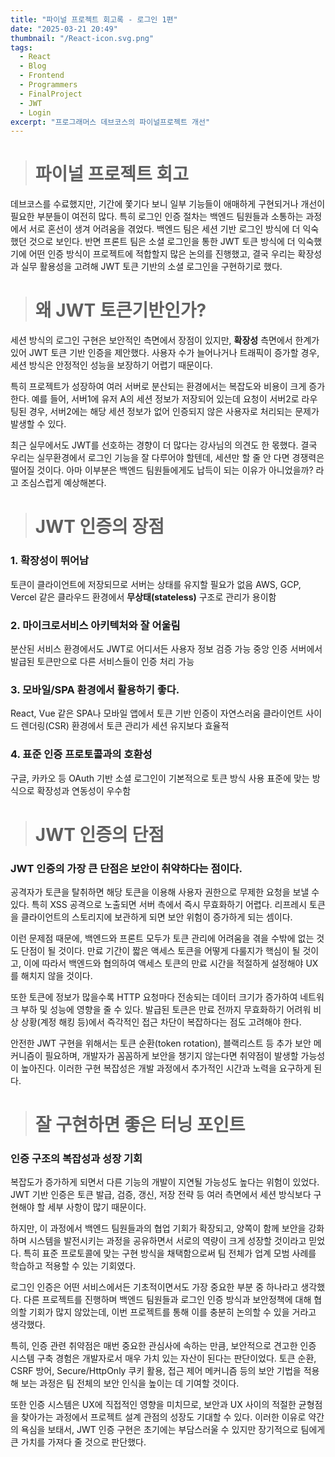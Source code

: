 ```yaml
---
title: "파이널 프로젝트 회고록 - 로그인 1편"
date: "2025-03-21 20:49"
thumbnail: "/React-icon.svg.png"
tags:
  - React
  - Blog
  - Frontend
  - Programmers
  - FinalProject
  - JWT
  - Login
excerpt: "프로그래머스 데브코스의 파이널프로젝트 개선"
---
```


> # 파이널 프로젝트 회고

 데브코스를 수료했지만, 기간에 쫓기다 보니 일부 기능들이 애매하게 구현되거나 개선이 필요한 부분들이 여전히 많다. 
 특히 로그인 인증 절차는 백엔드 팀원들과 소통하는 과정에서 서로 혼선이 생겨 어려움을 겪었다. 백엔드 팀은 세션 기반 로그인 방식에 더 익숙했던 것으로 보인다. 
 반면 프론트 팀은 소셜 로그인을 통한 JWT 토큰 방식에 더 익숙했기에 어떤 인증 방식이 프로젝트에 적합할지 많은 논의를 진행했고, 결국 우리는 확장성과 실무 활용성을 고려해 JWT 토큰 기반의 소셜 로그인을 구현하기로 했다.

> # 왜 JWT 토큰기반인가?

세션 방식의 로그인 구현은 보안적인 측면에서 장점이 있지만, **확장성** 측면에서 한계가 있어 JWT 토큰 기반 인증을 제안했다. 사용자 수가 늘어나거나 트래픽이 증가할 경우, 세션 방식은 안정적인 성능을 보장하기 어렵기 때문이다. 

특히 프로젝트가 성장하여 여러 서버로 분산되는 환경에서는 복잡도와 비용이 크게 증가한다. 예를 들어, 서버1에 유저 A의 세션 정보가 저장되어 있는데 요청이 서버2로 라우팅된 경우, 서버2에는 해당 세션 정보가 없어 인증되지 않은 사용자로 처리되는 문제가 발생할 수 있다.

최근 실무에서도 JWT를 선호하는 경향이 더 많다는 강사님의 의견도 한 몫했다. 결국 우리는 실무환경에서 로그인 기능을 잘 다루어야 할텐데, 세션만 할 줄 안 다면 경쟁력은 떨어질 것이다. 아마 이부분은 백엔드 팀원들에게도 납득이 되는 이유가 아니었을까? 라고 조심스럽게 예상해본다.

> # JWT 인증의 장점

### 1. 확장성이 뛰어남

토큰이 클라이언트에 저장되므로 서버는 상태를 유지할 필요가 없음
AWS, GCP, Vercel 같은 클라우드 환경에서 **무상태(stateless)** 구조로 관리가 용이함

### 2. 마이크로서비스 아키텍처와 잘 어울림

분산된 서비스 환경에서도 JWT로 어디서든 사용자 정보 검증 가능
중앙 인증 서버에서 발급된 토큰만으로 다른 서비스들이 인증 처리 가능

### 3. 모바일/SPA 환경에서 활용하기 좋다.

React, Vue 같은 SPA나 모바일 앱에서 토큰 기반 인증이 자연스러움
클라이언트 사이드 렌더링(CSR) 환경에서 토큰 관리가 세션 유지보다 효율적

### 4. 표준 인증 프로토콜과의 호환성

구글, 카카오 등 OAuth 기반 소셜 로그인이 기본적으로 토큰 방식 사용
표준에 맞는 방식으로 확장성과 연동성이 우수함

> # JWT 인증의 단점

### JWT 인증의 가장 큰 단점은 보안이 취약하다는 점이다. 
공격자가 토큰을 탈취하면 해당 토큰을 이용해 사용자 권한으로 무제한 요청을 보낼 수 있다. 특히 XSS 공격으로 노출되면 서버 측에서 즉시 무효화하기 어렵다. 리프레시 토큰을 클라이언트의 스토리지에 보관하게 되면 보안 위험이 증가하게 되는 셈이다.

이런 문제점 때문에, 백엔드와 프론트 모두가 토큰 관리에 어려움을 겪을 수밖에 없는 것도 단점이 될 것이다. 만료 기간이 짧은 액세스 토큰을 어떻게 다룰지가 핵심이 될 것이고, 이에 따라서 백엔드와 협의하여 액세스 토큰의 만료 시간을 적절하게 설정해야 UX를 해치지 않을 것이다.

또한 토큰에 정보가 많을수록 HTTP 요청마다 전송되는 데이터 크기가 증가하여 네트워크 부하 및 성능에 영향을 줄 수 있다. 발급된 토큰은 만료 전까지 무효화하기 어려워 비상 상황(계정 해킹 등)에서 즉각적인 접근 차단이 복잡하다는 점도 고려해야 한다.

안전한 JWT 구현을 위해서는 토큰 순환(token rotation), 블랙리스트 등 추가 보안 메커니즘이 필요하며, 개발자가 꼼꼼하게 보안을 챙기지 않는다면 취약점이 발생할 가능성이 높아진다. 이러한 구현 복잡성은 개발 과정에서 추가적인 시간과 노력을 요구하게 된다.

> # 잘 구현하면 좋은 터닝 포인트

### 인증 구조의 복잡성과 성장 기회
복잡도가 증가하게 되면서 다른 기능의 개발이 지연될 가능성도 높다는 위험이 있었다. JWT 기반 인증은 토큰 발급, 검증, 갱신, 저장 전략 등 여러 측면에서 세션 방식보다 구현해야 할 세부 사항이 많기 때문이다.

하지만, 이 과정에서 백엔드 팀원들과의 협업 기회가 확장되고, 양쪽이 함께 보안을 강화하며 시스템을 발전시키는 과정을 공유하면서 서로의 역량이 크게 성장할 것이라고 믿었다. 특히 표준 프로토콜에 맞는 구현 방식을 채택함으로써 팀 전체가 업계 모범 사례를 학습하고 적용할 수 있는 기회였다.

로그인 인증은 어떤 서비스에서든 기초적이면서도 가장 중요한 부분 중 하나라고 생각했다. 다른 프로젝트를 진행하며 백엔드 팀원들과 로그인 인증 방식과 보안정책에 대해 협의할 기회가 많지 않았는데, 이번 프로젝트를 통해 이를 충분히 논의할 수 있을 거라고 생각했다. 

특히, 인증 관련 취약점은 매번 중요한 관심사에 속하는 만큼, 보안적으로 견고한 인증 시스템 구축 경험은 개발자로서 매우 가치 있는 자산이 된다는 판단이었다. 토큰 순환, CSRF 방어, Secure/HttpOnly 쿠키 활용, 접근 제어 메커니즘 등의 보안 기법을 적용해 보는 과정은 팀 전체의 보안 인식을 높이는 데 기여할 것이다.

또한 인증 시스템은 UX에 직접적인 영향을 미치므로, 보안과 UX 사이의 적절한 균형점을 찾아가는 과정에서 프로젝트 설계 관점의 성장도 기대할 수 있다. 이러한 이유로 약간의 욕심을 보태서, JWT 인증 구현은 초기에는 부담스러울 수 있지만 장기적으로 팀에게 큰 가치를 가져다 줄 것으로 판단했다.
